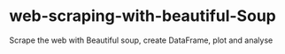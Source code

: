 # web-scraping-with-beautiful-Soup
Scrape the web with Beautiful soup, create DataFrame, plot and analyse
